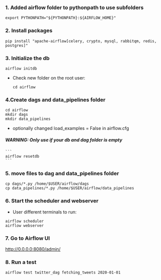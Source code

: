 ### 1. Added airflow folder to pythonpath to use subfolders

```
export PYTHONPATH="${PYTHONPATH}:${AIRFLOW_HOME}"
```

### 2. Install packages
```
pip install "apache-airflow[celery, crypto, mysql, rabbitqm, redis, postgres]"
```

### 3. Initialize the db
```
airflow initdb
```
* Check new folder on the root user:
    ```
    cd airflow
    ```
### 4.Create dags and data_pipelines folder  
```
cd airflow
mkdir dags
mkdir data_pipelines
```
* optionally changed load_examples = False in airflow.cfg
##### WARNING: Only use if your db and dag folder is empty
    ```
    airflow resetdb
    ```
### 5. move files to dag and data_pipelines folder
```
cp dags/*.py /home/$USER/airflow/dags
cp data_pipelines/*.py /home/$USER/airflow/data_pipelines
```

### 6. Start the scheduler and webserver
* User different terminals to run:
```
airflow scheduler
airflow webserver
```

### 7. Go to Airflow UI
http://0.0.0.0:8080/admin/


### 8. Run a test
```
airflow test twitter_dag fetching_tweets 2020-01-01
```
